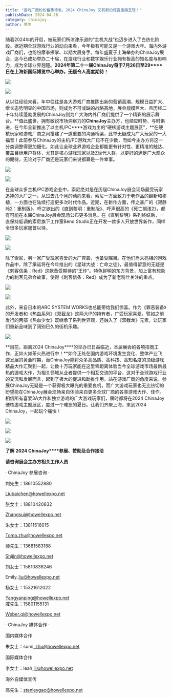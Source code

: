 ```yaml
---
title: "游戏厂商纷纷蓄势待发，2024 ChinaJoy 又有新的惊喜重磅呈现！"
publishDate: 2024-04-28
category: chinajoy
author: 莱尔
---
```


随着2024年的开启，被玩家们所津津乐道的“主机大战”也迈步进入了白热化阶段。据近期全球游戏行业的动向来看，今年极有可能又是一个游戏大年。海内外游戏厂商们，也纷纷摩拳擦掌、以期大展身手。每年盛夏于上海举办的ChinaJoy展会，迄今已成功举办二十届，在游戏行业和数字娱乐行业拥有极高的知名度与影响力，成为全球业界翘楚。**2024****年第二十一届ChinaJoy****将于7****月26****日至29****日在上海新国际博览中心举办，无疑令人高度期待！**

![](https://ec-net-1251389766.cos.ap-shanghai.myqcloud.com/wp-content/uploads/2024/04/20240428230901874-1024x576.png)

![](https://ec-net-1251389766.cos.ap-shanghai.myqcloud.com/wp-content/uploads/2024/04/20240428230909129-1024x652.png)

从以往经验来看，年中往往是各大游戏厂商推陈出新的营销高潮，规模日益扩大、增长态势明显的中国市场，则成为不可或缺的战略高地，展会规模巨大、且历经二十年持续蓬勃发展的ChinaJoy则为广大海内外厂商们提供了一个精彩的展示舞台。**值此盛世，拥有敏锐市场洞察力的****ChinaJoy****主办方，也顺应时势、与时俱进，在今年全新推出了以主机/PC****游戏为主的“硬核游戏主题展区”，**在硬核玩家和游戏厂商之间搭建了一道重要的沟通桥梁，此举无疑成为广大玩家的一大福音！此前参与ChinaJoy的主机/PC游戏大厂已不在少数，而如今主办方将这一分类调整得更加细化，如此让全球业界游戏企业都能更有针对性、更精准的触达、覆盖目标用户群体，尤其是核心游戏玩家以及Z世代人群，以更好的满足广大观众的期待，无论对于厂商还是玩家们来说都算是一件幸事。

![](https://ec-net-1251389766.cos.ap-shanghai.myqcloud.com/wp-content/uploads/2024/04/20240428230919538.jpg)

![](https://ec-net-1251389766.cos.ap-shanghai.myqcloud.com/wp-content/uploads/2024/04/20240428231009295.jpg)

在全球众多主机/PC游戏企业中，索尼绝对是在历届ChinaJoy展会现场最受玩家追捧的大厂之一。从过去几个月的动向来看，索尼一方面致力于老作品的翻新和移植，一方面也在陆续打造更多次时代作品。近期，在新作方面，传之甚广的《寂静岭2：重制版》、呼之欲出的《直到黎明：重制版》、呼声很高的《死亡搁浅2》，都有可能在本届ChinaJoy展会现场公布更多消息。在《直到黎明》系列终结后，一直保持低调的索尼旗下工作室Bend Studio正在开发一款多人开放世界新作，同样令很多玩家翘首以待。

![](https://ec-net-1251389766.cos.ap-shanghai.myqcloud.com/wp-content/uploads/2024/04/20240428230921438-1024x570.jpg)

![](https://ec-net-1251389766.cos.ap-shanghai.myqcloud.com/wp-content/uploads/2024/04/20240428230944267.jpg)

除了索尼，另一家广受玩家喜爱的大厂育碧，也备受瞩目。在他们尚未亮相的游戏作品中，除了承诺将在今年推出的《星球大战：亡命之徒》，最值得留意的无疑是《刺客信条：Red》这款备受期待的“王炸”。特色鲜明的东方背景，加上富有想象力的刺客兄弟会故事，使得《刺客信条：Red》成为了新老粉丝关注的重点。

![](https://ec-net-1251389766.cos.ap-shanghai.myqcloud.com/wp-content/uploads/2024/04/20240428231003338.jpg)

![](https://ec-net-1251389766.cos.ap-shanghai.myqcloud.com/wp-content/uploads/2024/04/20240428230951641.jpg)

此外，来自日本的ARC SYSTEM WORKS也总能带给我们惊喜。作为《罪恶装备》的开发者和《热血系列》《双截龙》这两大IP的持有者，广受玩家喜爱。譬如之前发行的两部《热血少女》既继承了系列世界观，还融入了《双截龙》元素，让玩家们重新品味到了阔别已久的街机乐趣。

![](https://ec-net-1251389766.cos.ap-shanghai.myqcloud.com/wp-content/uploads/2024/04/20240428231015509-1024x640.jpg)

**目前，距离2024 ChinaJoy****的举办已日益临近，本届展会的各项招商工作，正如火如荼火热进行中！**如今正处在国内游戏环境发生变化、整体产业飞速发展的黄金时期，而ChinaJoy能将众多高品质、高科技、高知名度的顶级游戏精品大作汇聚到一起，让数十万玩家能在这里零距离体验当今全球游戏市场最新最热的游戏大作，为相关领域从业者提供一个相互交流的平台，这对于全球游戏行业的交流和发展而言，起到了极大的促进和助推作用。站在游戏厂商的角度来说，参展ChinaJoy无疑是一个获得极大曝光的重要良机，而广大游戏玩家也无比热切的盼望能在ChinaJoy展会现场亲自体验来自更多全球厂商的各类游戏大作、佳作。相信所有喜爱3A大作和独立游戏的广大游戏玩家们，届时都将在2024 ChinaJoy硬核游戏主题展区，度过一个难忘的夏日。让我们齐聚上海，来到2024 ChinaJoy，一起玩个痛快！

![](https://ec-net-1251389766.cos.ap-shanghai.myqcloud.com/wp-content/uploads/2024/04/20240428231103222.jpg)

![](https://ec-net-1251389766.cos.ap-shanghai.myqcloud.com/wp-content/uploads/2024/04/20240428230957931.jpg)

![](https://ec-net-1251389766.cos.ap-shanghai.myqcloud.com/wp-content/uploads/2024/04/20240428231058941-1024x120.png)

**了解** **2024 ChinaJoy****参展、赞助及合作接洽**

**请咨询展会主办方相关工作人员**

· ChinaJoy 参展咨询 ·

刘先生：18610552880

Liubaichen@howellexpo.net

张女士：18810420832

Zhangsui@howellexpo.net

朱女士：13811516015

Toma.zhu@howellexpo.net

师先生：13681583188

Shijin@howellexpo.net

刘女士：15810836246

Emily\_liu@howellexpo.net

杨女士：15321612022

Yangyanping@howellexpo.net  
戚先生：15801155131

Weber.qi@howellexpo.net

· ChinaJoy 媒体合作 ·

国内媒体合作

朱女士：sumi\_zhu@howellexpo.net

国际媒体合作

李女士：leah\_li@howellexpo.net

海外自媒体宣传

高先生：stanleygao@howellexpo.net
